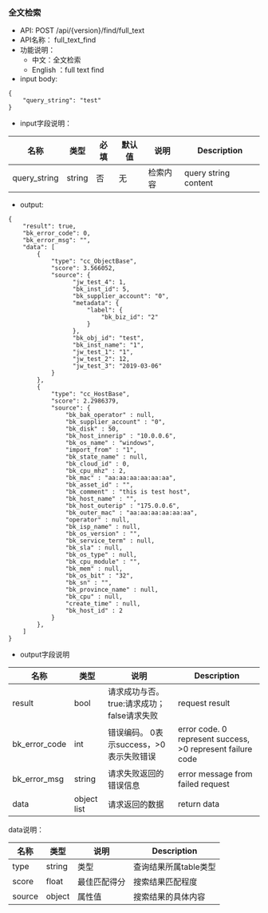 
### 全文检索
* API:  POST /api/{version}/find/full_text
* API名称： full_text_find
* 功能说明：
	* 中文：全文检索
	* English ：full text find
* input body:
```
{
    "query_string": "test"
}
```


* input字段说明：

| 名称  | 类型 |必填| 默认值|说明 | Description|
|---|---|---|---|---|---|
| query_string| string|否|无|检索内容 | query string content|


* output:

```
{
    "result": true,
    "bk_error_code": 0,
    "bk_error_msg": "",
    "data": [
        {
            "type": "cc_ObjectBase",
            "score": 3.566052,
            "source": {
                  "jw_test_4": 1,
                  "bk_inst_id": 5,
                  "bk_supplier_account": "0",
                  "metadata": {
                      "label": {
                          "bk_biz_id": "2"
                      }
                  },
                  "bk_obj_id": "test",
                  "bk_inst_name": "1",
                  "jw_test_1": "1",
                  "jw_test_2": 12,
                  "jw_test_3": "2019-03-06"
            }
        },
        {
            "type": "cc_HostBase",
            "score": 2.2986379,
            "source": {
                "bk_bak_operator" : null,
                "bk_supplier_account" : "0",
                "bk_disk" : 50,
                "bk_host_innerip" : "10.0.0.6",
                "bk_os_name" : "windows",
                "import_from" : "1",
                "bk_state_name" : null,
                "bk_cloud_id" : 0,
                "bk_cpu_mhz" : 2,
                "bk_mac" : "aa:aa:aa:aa:aa:aa",
                "bk_asset_id" : "",
                "bk_comment" : "this is test host",
                "bk_host_name" : "",
                "bk_host_outerip" : "175.0.0.6",
                "bk_outer_mac" : "aa:aa:aa:aa:aa:aa",
                "operator" : null,
                "bk_isp_name" : null,
                "bk_os_version" : "",
                "bk_service_term" : null,
                "bk_sla" : null,
                "bk_os_type" : null,
                "bk_cpu_module" : "",
                "bk_mem" : null,
                "bk_os_bit" : "32",
                "bk_sn" : "",
                "bk_province_name" : null,
                "bk_cpu" : null,
                "create_time" : null,
                "bk_host_id" : 2
            }
        },
    ]
}
```
*  output字段说明

| 名称  | 类型  | 说明 |Description|
|---|---|---|---|
| result | bool | 请求成功与否。true:请求成功；false请求失败 |request result|
| bk_error_code | int | 错误编码。 0表示success，>0表示失败错误 |error code. 0 represent success, >0 represent failure code |
| bk_error_msg | string | 请求失败返回的错误信息 |error message from failed request|
| data | object list | 请求返回的数据 |return data|

data说明：

| 名称  | 类型  | 说明 |Description|
|---|---|---|---|
| type | string | 类型 | 查询结果所属table类型 |
| score | float | 最佳匹配得分 | 搜索结果匹配程度 |
| source | object | 属性值 | 搜索结果的具体内容 |
